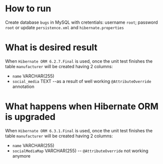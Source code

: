 # How to run

Create database `bugs` in MySQL with cretentials: username `root`; password `root`
or update `persistence.xml` and `hibernate.properties`


# What is desired result

When `Hibernate ORM 6.2.7.Final` is used,
once the unit test finishes the table `manufacturer` will be created having 2 columns:

* `name`         VARCHAR(255)
* `social_media` TEXT           --as a result of well working `@AttributeOverride` annotation


# What happens when Hibernate ORM is upgraded

When `Hibernate ORM 6.3.1.Final` is used,
once the unit test finishes the table `manufacturer` will be created having 2 columns:

* `name`           VARCHAR(255)
* `socialMediaMap` VARCHAR(255) -- `@AttributeOverride` not working anymore
